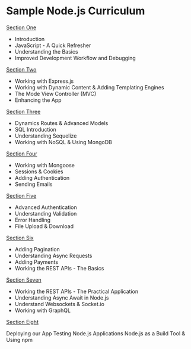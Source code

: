 # Sample Node.js Curriculum

[Section One](#)

* Introduction  
* JavaScript - A Quick Refresher  
* Understanding the Basics  
* Improved Development Workflow and Debugging  

[Section Two](#)

* Working with Express.js  
* Working with Dynamic Content & Adding Templating Engines  
* The Mode View Controller (MVC)  
* Enhancing the App  

[Section Three](#)

* Dynamics Routes & Advanced Models  
* SQL Introduction  
* Understanding Sequelize  
* Working with NoSQL & Using MongoDB  

[Section Four](#)

* Working with Mongoose  
* Sessions & Cookies  
* Adding Authentication  
* Sending Emails  

[Section Five](#)

* Advanced Authentication  
* Understanding Validation  
* Error Handling  
* File Upload & Download  

[Section Six](#)

* Adding Pagination  
* Understanding Async Requests  
* Adding Payments  
* Working the REST APIs - The Basics  

[Section Seven](#)

* Working the REST APIs - The Practical Application  
* Understanding Async Await in Node.js  
* Understand Websockets & Socket.io  
* Working with GraphQL  

[Section Eight](#)

Deploying our App
Testing Node.js Applications
Node.js as a Build Tool & Using npm
